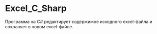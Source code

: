 # Excel_C_Sharp
Программа на C# редактирует содержимое исходного excel-файла и сохраняет в новом excel-файле.
